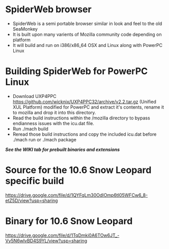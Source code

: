 # SpiderWeb browser 
* SpiderWeb is a semi portable browser similar in look and feel to the old SeaMonkey
* It is built upon many varients of Mozilla community code depending on platform
* It will build and run on i386/x86_64 OSX and Linux along with PowerPC Linux

# Building SpiderWeb for PowerPC Linux
* Download UXP4PPC https://github.com/wicknix/UXP4PPC32/archive/v2.2.tar.gz (Unified XUL Platform) modified for PowerPC and extract 
  it's contents, rename it to mozilla and drop it into this directory.
* Read the build instructions within the /mozilla directory to bypass endianness issues with the icu.dat file.
* Run ./mach build
* Reread those build instructions and copy the included icu.dat before ./mach run or ./mach package

***See the WIKI tab for prebuilt binaries and extensions***

# Source for the 10.6 Snow Leopard specific build
https://drive.google.com/file/d/1QYFqLm30OdIOmp6tI05WFCw6_8-etZ5D/view?usp=sharing
# Binary for 10.6 Snow Leopard
https://drive.google.com/file/d/1TqDmki0A6TOw6JT_-Vy5N6wIvBD4S9YL/view?usp=sharing
